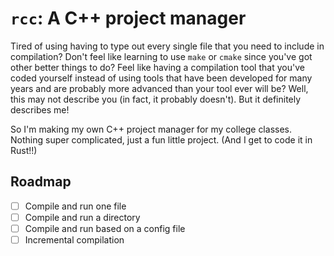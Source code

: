 # `rcc`: A C++ project manager

Tired of using having to type out every single file that you need to
include in compilation? Don't feel like learning to use `make` or
`cmake` since you've got other better things to do? Feel like having
a compilation tool that you've coded yourself instead of using tools
that have been developed for many years and are probably more advanced
than your tool ever will be? Well, this may not describe you (in fact, 
it probably doesn't). But it definitely describes me!

So I'm making my own C++ project manager for my college classes.
Nothing super complicated, just a fun little project. (And I get to
code it in Rust!!)

## Roadmap
- [ ] Compile and run one file
- [ ] Compile and run a directory
- [ ] Compile and run based on a config file
- [ ] Incremental compilation